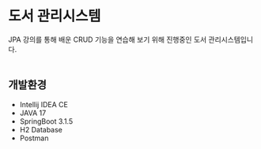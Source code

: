 # 도서 관리시스템
JPA 강의를 통해 배운 CRUD 기능을 연습해 보기 위해 진행중인 도서 관리시스템입니다.
<br></br>

## 개발환경
* Intellij IDEA CE
* JAVA 17
* SpringBoot 3.1.5
* H2 Database
* Postman
